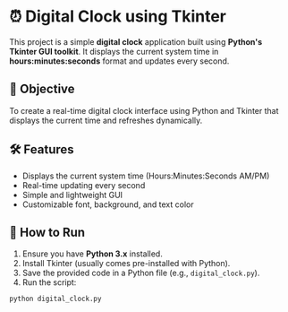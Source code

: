 # ⏰ Digital Clock using Tkinter

This project is a simple **digital clock** application built using **Python's Tkinter GUI toolkit**. It displays the current system time in **hours:minutes:seconds** format and updates every second.

## 🎯 Objective

To create a real-time digital clock interface using Python and Tkinter that displays the current time and refreshes dynamically.

## 🛠️ Features

- Displays the current system time (Hours:Minutes:Seconds AM/PM)
- Real-time updating every second
- Simple and lightweight GUI
- Customizable font, background, and text color

## 🚀 How to Run

1. Ensure you have **Python 3.x** installed.
2. Install Tkinter (usually comes pre-installed with Python).
3. Save the provided code in a Python file (e.g., `digital_clock.py`).
4. Run the script:

```bash
python digital_clock.py

